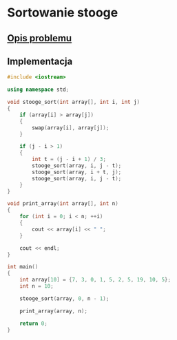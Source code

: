 # Sortowanie stooge

## [Opis problemu](../../../../algorithms/sorting/stooge-sort.md)

## Implementacja

```cpp linenums="1"
#include <iostream>

using namespace std;

void stooge_sort(int array[], int i, int j)
{
    if (array[i] > array[j])
    {
        swap(array[i], array[j]);
    }

    if (j - i > 1)
    {
        int t = (j - i + 1) / 3;
        stooge_sort(array, i, j - t);
        stooge_sort(array, i + t, j);
        stooge_sort(array, i, j - t);
    }
}

void print_array(int array[], int n)
{
    for (int i = 0; i < n; ++i)
    {
        cout << array[i] << " ";
    }

    cout << endl;
}

int main()
{
    int array[10] = {7, 3, 0, 1, 5, 2, 5, 19, 10, 5};
    int n = 10;

    stooge_sort(array, 0, n - 1);

    print_array(array, n);

    return 0;
}
```
